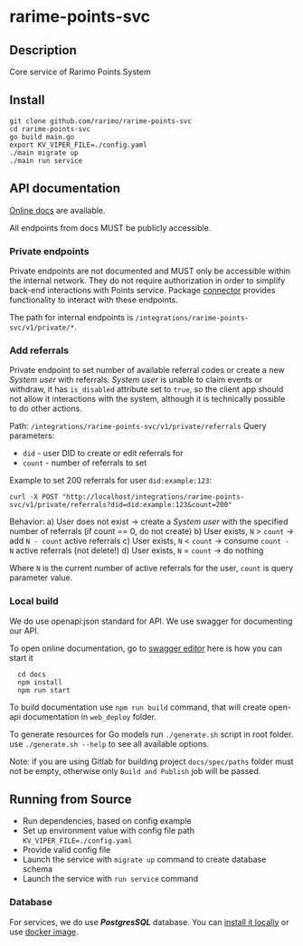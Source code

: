 # rarime-points-svc

## Description

Core service of Rarimo Points System

## Install

```
git clone github.com/rarimo/rarime-points-svc
cd rarime-points-svc
go build main.go
export KV_VIPER_FILE=./config.yaml
./main migrate up
./main run service
```

## API documentation

[Online docs](https://rarimo.github.io/rarime-points-svc/) are available.

All endpoints from docs MUST be publicly accessible.

### Private endpoints

Private endpoints are not documented and MUST only be accessible within the
internal network. They do not require authorization in order to simplify back-end
interactions with Points service. Package [connector](./pkg/connector) provides
functionality to interact with these endpoints.

The path for internal endpoints is `/integrations/rarime-points-svc/v1/private/*`.

### Add referrals

Private endpoint to set number of available referral codes or create a new
_System user_ with referrals. _System user_ is unable to claim events or
withdraw, it has `is_disabled` attribute set to `true`, so the client app should
not allow it interactions with the system, although it is technically possible
to do other actions.

Path: `/integrations/rarime-points-svc/v1/private/referrals`
Query parameters:
- `did` - user DID to create or edit referrals for
- `count` - number of referrals to set

Example to set 200 referrals for user `did:example:123`:
```shell
curl -X POST "http://localhost/integrations/rarime-points-svc/v1/private/referrals?did=did:example:123&count=200"
```

Behavior:
a) User does not exist -> create a _System user_ with the specified number of
referrals (if count == 0, do not create)
b) User exists, `N` > `count` -> add `N - count` active referrals
c) User exists, `N` < `count` -> consume `count - N` active referrals (not delete!)
d) User exists, `N` = `count` -> do nothing

Where `N` is the current number of active referrals for the user, `count` is
query parameter value.

### Local build

We do use openapi:json standard for API. We use swagger for documenting our API.

To open online documentation, go to [swagger editor](http://localhost:8080/swagger-editor/) here is how you can start it
```
  cd docs
  npm install
  npm run start
```
To build documentation use `npm run build` command,
that will create open-api documentation in `web_deploy` folder.

To generate resources for Go models run `./generate.sh` script in root folder.
use `./generate.sh --help` to see all available options.

Note: if you are using Gitlab for building project `docs/spec/paths` folder must not be
empty, otherwise only `Build and Publish` job will be passed.  

## Running from Source

* Run dependencies, based on config example
* Set up environment value with config file path `KV_VIPER_FILE=./config.yaml`
* Provide valid config file
* Launch the service with `migrate up` command to create database schema
* Launch the service with `run service` command

### Database
For services, we do use ***PostgresSQL*** database. 
You can [install it locally](https://www.postgresql.org/download/) or use [docker image](https://hub.docker.com/_/postgres/).
